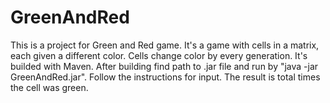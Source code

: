 # GreenAndRed
This is a project for Green and Red game.
It's a game with cells in a matrix, each given a different color. Cells change color by every generation.
 It's builded with Maven. After building find path to .jar file and run by "java -jar GreenAndRed.jar".
 Follow the instructions for input. The result is total times the cell was green.